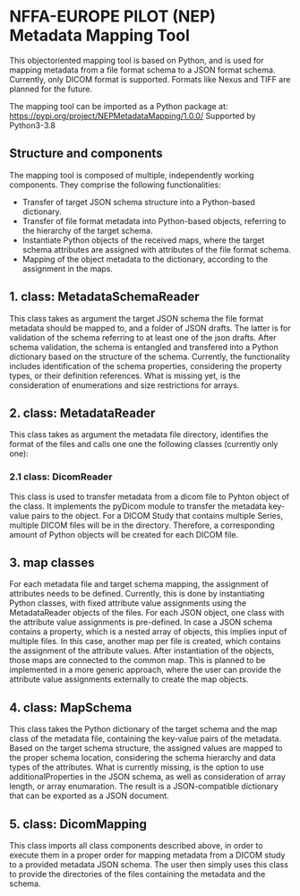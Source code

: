 
# NFFA-EUROPE PILOT (NEP) Metadata Mapping Tool

This objectoriented mapping tool is based on Python, and is used for mapping metadata from a file format schema to a JSON format schema. Currently, only DICOM format is supported. Formats like Nexus and TIFF are planned for the future.

The mapping tool can be imported as a Python package at: https://pypi.org/project/NEPMetadataMapping/1.0.0/
Supported by Python3-3.8

## Structure and components

The mapping tool is composed of multiple, independently working components. They comprise the following functionalities:
  - Transfer of target JSON schema structure into a Python-based dictionary.
  - Transfer of file format metadata into Python-based objects, referring to the hierarchy of the target schema.
  - Instantiate Python objects of the received maps, where the target schema attributes are assigned with attributes of the file format schema.
  - Mapping of the object metadata to the dictionary, according to the assignment in the maps.

## 1. class: MetadataSchemaReader

This class takes as argument the target JSON schema the file format metadata should be mapped to, and a folder of JSON drafts. The latter is for validation
of the schema referring to at least one of the json drafts. After schema validation, the schema is entangled and transfered into a Python dictionary based on the structure of the schema. Currently, the functionality includes identification of the schema properties, considering the property types, or their definition references.
What is missing yet, is the consideration of enumerations and size restrictions for arrays. 

## 2. class: MetadataReader

This class takes as argument the metadata file directory, identifies the format of the files and calls one one the following classes (currently only one):
   ### 2.1 class: DicomReader
   This class is used to transfer metadata from a dicom file to Pyhton object of the class. It implements the pyDicom module to transfer the metadata key-value pairs to the object. For a DICOM Study that contains multiple Series, multiple DICOM files will be in the directory. Therefore, a corresponding amount of Python objects will be created for each DICOM file.

## 3. map classes

For each metadata file and target schema mapping, the assignment of attributes needs to be defined. Currently, this is done by instantiating Python classes, with fixed attribute value assignments using the MetadataReader objects of the files. For each JSON object, one class with the attribute value assignments is pre-defined. In case a JSON schema contains a property, which is a nested array of objects, this implies input of multiple files. In this case, another map per file is created, which contains the assignment of the attribute values. After instantiation of the objects, 
those maps are connected to the common map. This is planned to be implemented in a more generic approach, where the user can provide the attribute value assignments externally to create the map objects.

## 4. class: MapSchema

This class takes the Python dictionary of the target schema and the map class of the metadata file, containing the key-value pairs of the metadata. Based on the target schema structure, the assigned values are mapped to the proper schema location, considering the schema hierarchy and data types of the attributes. What is currently missing, is the option to use additionalProperties in the JSON schema, as well as consideration of array length, or array enumaration. The result is a JSON-compatible dictionary that can be exported as a JSON document.

## 5. class: DicomMapping

This class imports all class components described above, in order to execute them in a proper order for mapping metadata from a DICOM study to a provided metadata JSON schema. The user then simply uses this class to provide the directories of the files containing the metadata and the schema.
